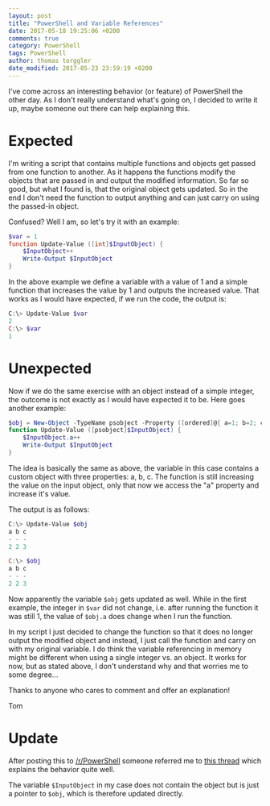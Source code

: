 ```yaml
---
layout: post
title: "PowerShell and Variable References"
date: 2017-05-18 19:25:06 +0200
comments: true
category: PowerShell
tags: PowerShell
author: thomas torggler
date_modified: 2017-05-23 23:59:19 +0200
---
```


I've come across an interesting behavior (or feature) of PowerShell the other day. As I don't really understand what's going on, I decided to write it up, maybe someone out there can help explaining this.

<!-- more -->

# Expected

I'm writing a script that contains multiple functions and objects get passed from one function to another. As it happens the functions modify the objects that are passed in and output the modified information. So far so good, but what I found is, that the original object gets updated. So in the end I don't need the function to output anything and can just carry on using the passed-in object.

Confused? Well I am, so let's try it with an example: 

```powershell
$var = 1
function Update-Value ([int]$InputObject) {
    $InputObject++
    Write-Output $InputObject
}
```

In the above example we define a variable with a value of 1 and a simple function that increases the value by 1 and outputs the increased value. That works as I would have expected, if we run the code, the output is:

```powershell
C:\> Update-Value $var
2
C:\> $var
1
```

# Unexpected

Now if we do the same exercise with an object instead of a simple integer, the outcome is not exactly as I would have expected it to be. Here goes another example:

```powershell
$obj = New-Object -TypeName psobject -Property ([ordered]@{ a=1; b=2; c=3; })
function Update-Value ([psobject]$InputObject) {
    $InputObject.a++
    Write-Output $InputObject
}
```

The idea is basically the same as above, the variable in this case contains a custom object with three properties: a, b, c. The function is still increasing the value on the input object, only that now we access the "a" property and increase it's value.

The output is as follows:

```powershell
C:\> Update-Value $obj
a b c
- - -
2 2 3

C:\> $obj
a b c
- - -
2 2 3
```

Now apparently the variable `$obj` gets updated as well. While in the first example, the integer in `$var` did not change, i.e. after running the function it was still 1, the value of `$obj.a` does change when I run the function.  

In my script I just decided to change the function so that it does no longer output the modified object and instead, I just call the function and carry on with my original variable. I do think the variable referencing in memory might be different when using a single integer vs. an object. It works for now, but as stated above, I don't understand why and that worries me to some degree...


Thanks to anyone who cares to comment and offer an explanation!

Tom


# Update

After posting this to [/r/PowerShell](https://www.reddit.com/r/PowerShell/comments/6c3e7n/i_found_this_behavior_strange_anyone_care_to/) someone referred me to [this thread](https://www.reddit.com/r/PowerShell/comments/6bqn63/why_does_readonly_variable_update_with_new_data/) which explains the behavior quite well. 

The variable `$InputObject` in my case does not contain the object but is just a pointer to `$obj`, which is therefore updated directly.
